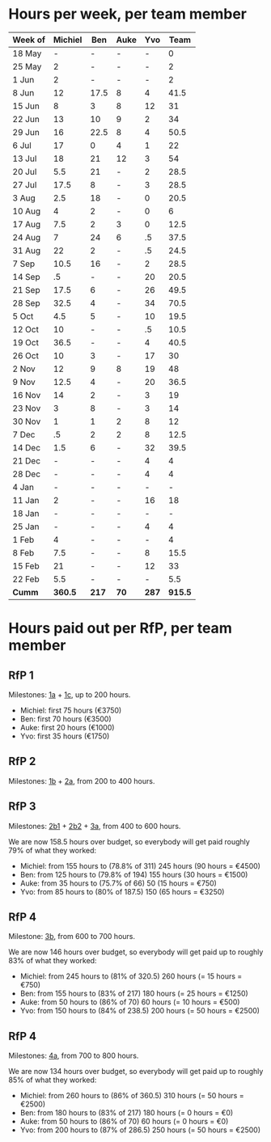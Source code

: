 # Hours per week, per team member

| Week of | Michiel | Ben  | Auke | Yvo  | Team |
|---------|---------|------|------|------|------|
| 18 May  |  -      |  -   |  -   |  -   |  0   |
| 25 May  |  2      |  -   |  -   |  -   |  2   |
|  1 Jun  |  2      |  -   |  -   |  -   |  2   |
|  8 Jun  | 12      | 17.5 |  8   |  4   | 41.5 |
| 15 Jun  |  8      |  3   |  8   | 12   | 31   |
| 22 Jun  | 13      | 10   |  9   |  2   | 34   |
| 29 Jun  | 16      | 22.5 |  8   |  4   | 50.5 |
|  6 Jul  | 17      |  0   |  4   |  1   | 22   |
| 13 Jul  | 18      | 21   | 12   |  3   | 54   |
| 20 Jul  |  5.5    | 21   |  -   |  2   | 28.5 |
| 27 Jul  | 17.5    |  8   |  -   |  3   | 28.5 |
|  3 Aug  |  2.5    | 18   |  -   |  0   | 20.5 |
| 10 Aug  |  4      |  2   |  -   |  0   |  6   |
| 17 Aug  |  7.5    |  2   |  3   |  0   | 12.5 |
| 24 Aug  |  7      |  24  |  6   |   .5 | 37.5 |
| 31 Aug  | 22      |   2  |  -   |   .5 | 24.5 |
|  7 Sep  | 10.5    |  16  |  -   |  2   | 28.5 |
| 14 Sep  |   .5    |  -   |  -   | 20   | 20.5 |
| 21 Sep  | 17.5    |  6   |  -   | 26   | 49.5 |
| 28 Sep  | 32.5    |  4   |  -   | 34   | 70.5 |
|  5 Oct  |  4.5    |  5   |  -   | 10   | 19.5 |
| 12 Oct  | 10      |  -   |  -   |   .5 | 10.5 |
| 19 Oct  | 36.5    |  -   |  -   |  4   | 40.5 |
| 26 Oct  | 10      |  3   |  -   | 17   | 30   |
|  2 Nov  | 12      |  9   |  8   | 19   | 48   |
|  9 Nov  | 12.5    |  4   |  -   | 20   | 36.5 |
| 16 Nov  | 14      |  2   |  -   |  3   | 19   |
| 23 Nov  |  3      |  8   |  -   |  3   | 14   |
| 30 Nov  |  1      |  1   |  2   |  8   | 12   |
| 7  Dec  |   .5    |  2   |  2   |  8   | 12.5 |
| 14 Dec  |  1.5    |  6   |  -   | 32   | 39.5 |
| 21 Dec  |    -    |  -   |  -   |  4   |  4   |
| 28 Dec  |    -    |  -   |  -   |  4   |  4   |
|  4 Jan  |    -    |  -   |  -   |  -   |  -   |
| 11 Jan  |    2    |  -   |  -   | 16   | 18   |
| 18 Jan  |    -    |  -   |  -   |  -   |  -   |
| 25 Jan  |    -    |  -   |  -   |  4   |  4   |
|  1 Feb  |    4    |  -   |  -   |  -   |  4   |
|  8 Feb  |    7.5  |  -   |  -   |  8   | 15.5 |
| 15 Feb  |   21    |  -   |  -   | 12   | 33   |
| 22 Feb  |    5.5  |  -   |  -   |  -   |  5.5   |
| **Cumm**| **360.5** | **217** | **70**  | **287**  | **915.5** |

<!-- Michiel: 0+2+2+12+8+13+16+17+18+5.5+17.5+2.5+4+7.5+7+22+10.5+.5+17.5+32.5+4.5+10+36.5+10+12+12.5+14+3+1+.5+1.5+2+4+7.5+21+5.5=360.5 -->
<!-- Ben: 0+0+0+17.5+3+10+22.5+0+21+21+8+18+2+2+24+2+16+6+4+5+3+9+4+2+8+1+2+6=217 -->
<!-- Auke: 8+8+9+8+4+12+3+6+8+2+2=70 -->
<!-- Yvo: 0+0+0+4+12+2+4+1+3+2+3+.5+.5+2+20+26+34+10+.5+4+17+19+20+3+3+8+8+32+4+4+0+16+0+4+0+8+12+0=286.5 -->
<!-- Team: 0+2+2+41.5+31+34+50.5+22+54+28.5+28.5+20.5+6+12.5+37.5+24.5+28.5+20.5+49.5+70.5+19.5+10.5+40.5+30+48+36.5+19+14+12+12.5+39.5+4+4+0+18+0+4+4+15.5+33+5=933.5 -->
<!-- Bottom line: 360.5+217+70+286.5=934 -->

# Hours paid out per RfP, per team member

## RfP 1
Milestones: [1a](https://github.com/pdsinterop/project-admin/blob/master/milestones.md#1a-test-suite)
+
[1c](https://github.com/pdsinterop/project-admin/blob/master/milestones.md#1c-nextcloud-integration),
up to 200 hours.

* Michiel: first 75 hours (€3750)
* Ben: first 70 hours (€3500)
* Auke: first 20 hours (€1000)
* Yvo: first 35 hours (€1750)

## RfP 2
Milestones: [1b](https://github.com/pdsinterop/project-admin/blob/master/milestones.md#1b-standalone-php)
+
[2a](https://github.com/pdsinterop/project-admin/blob/master/milestones.md#2a-test-suite),
from 200 to 400 hours.

## RfP 3
Milestones:
[2b1](https://github.com/pdsinterop/project-admin/blob/master/milestones.md#2b1-standalone-php)
+
[2b2](https://github.com/pdsinterop/project-admin/blob/master/milestones.md#2b2-nextcloud-integration)
+
[3a](https://github.com/pdsinterop/project-admin/blob/master/milestones.md#3a-test-suite),
from 400 to 600 hours.

We are now 158.5 hours over budget, so everybody will get paid roughly 79% of what they worked:

* Michiel: from 155 hours to (78.8% of 311) 245 hours (90 hours = €4500)
* Ben: from 125 hours to (79.8% of 194) 155 hours (30 hours = €1500)
* Auke: from 35 hours to (75.7% of 66) 50 (15 hours = €750)
* Yvo: from 85 hours to (80% of 187.5) 150 (65 hours = €3250)

## RfP 4
Milestone: [3b](https://github.com/pdsinterop/project-admin/blob/master/milestones.md#3b1-standalone-php),
from 600 to 700 hours.

We are now 146 hours over budget, so everybody will get paid up to roughly 83% of what they worked:

* Michiel: from 245 hours to (81% of 320.5) 260 hours (= 15 hours = €750)
* Ben: from 155 hours to (83% of 217) 180 hours (= 25 hours = €1250)
* Auke: from 50 hours to (86% of 70) 60 hours (= 10 hours = €500)
* Yvo: from 150 hours to (84% of 238.5) 200 hours (= 50 hours = €2500)


## RfP 4
Milestones:
[4a](https://github.com/pdsinterop/project-admin/blob/master/milestones.md#4a-solid-app-launcher),
from 700 to 800 hours.

We are now 134 hours over budget, so everybody will get paid up to roughly 85% of what they worked:

* Michiel: from 260 hours to (86% of 360.5) 310 hours (= 50 hours = €2500)
* Ben: from 180 hours to (83% of 217) 180 hours (= 0 hours = €0)
* Auke: from 50 hours to (86% of 70) 60 hours (= 0 hours = €0)
* Yvo: from 200 hours to (87% of 286.5) 250 hours (= 50 hours = €2500)
